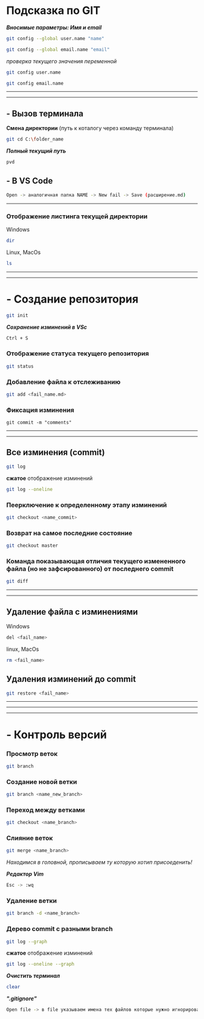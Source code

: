 # Подсказка по GIT

 _**Вносимые параметры: Имя и email**_
```sh
git config --global user.name "name"
```
```sh
git config --global email.name "email"
```
*проверка текущего значения переменной*
```sh
git config user.name
```
```sh
git config email.name
```
---
---
## - Вызов терминала

**Смена директории** (путь к коталогу через команду терминала)
```sh
git cd C:\folder_name
```
_**Полный текущий путь**_
```sh
pvd
```

## - В VS Code
```sh
Open -> аналогичная папка NAME -> New fail -> Save (расширение.md)
```
---
### Отображение листинга текущей директории

Windows
```sh
dir
```
Linux, MacOs
```sh
ls
```
---
---
# - Создание репозитория
```sh
git init
```
__*Сохранение изминений в VSc*__
```sh
Ctrl + S
```
### Отображение статуса текущего репозитория
```sh
git status
```
### Добавление файла к отслеживанию
```sh
git add <fail_name.md>
```
### Фиксация изминения
```
git commit -m "comments"
```
---
---
## Все изминения (commit)
```sh
git log
```
**сжатое** отображение изминений
```sh
git log --oneline
```
### Пеерключение к определенному этапу изминений
```sh
git checkout <name_commit>
```
### Возврат на самое последние состояние
```sh
git checkout master
```
### Команда показывающая **отличия текущего измененного файла (но не зафсированного) от последнего commit** 
```sh
git diff
```
---
---
## Удаление файла с изминениями
Windows
```sh
del <fail_name>
```
linux, MacOs
```sh
rm <fail_name>
```
## Удаления изминений до commit
```sh
git restore <fail_name>
```
---
---
---
# - Контроль версий

### Просмотр веток 
```sh
git branch
```
### Создание новой ветки
```sh
git branch <name_new_branch>
```
### Переход между ветками
```sh
git checkout <name_branch>
```
### Слияние веток 
```sh
git merge <name_branch>
```
*Находимся в головной, прописываем ту которую хотип присоеденить!*

_**Редактор Vim**_
```sh
Esc -> :wq
```
### Удаление ветки
```sh
git branch -d <name_branch>
```
### Дерево commit с разными branch
```sh
git log --graph
```
**сжатое** отображение изминений
```sh
git log --oneline --graph
```
_**Очистить терминал**_
```sh
clear
```
_**".gitignore"**_
```sh
Open file -> в file указываем имена тех файлов которые нужно игнорировать -> add .gitignore -> git commit -m ""
```
